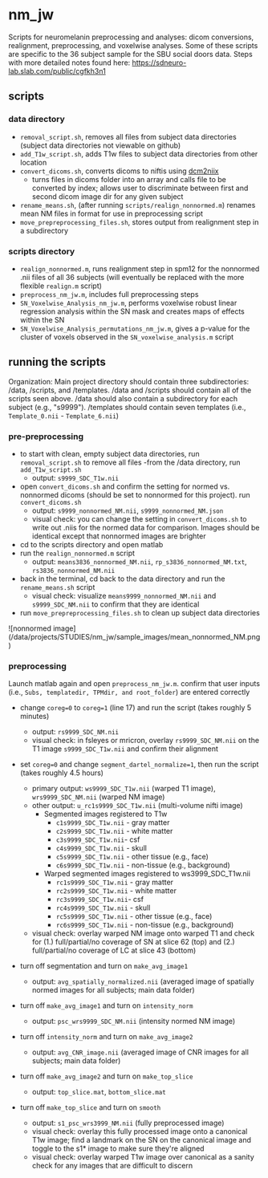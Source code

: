 # nm_jw
Scripts for neuromelanin preprocessing and analyses: dicom conversions, realignment, preprocessing, and voxelwise analyses. Some of these scripts are specific to the 36 subject sample for the SBU social doors data. Steps with more detailed notes found here: https://sdneuro-lab.slab.com/public/cgfkh3n1

## scripts
### data directory
- `removal_script.sh`, removes all files from subject data directories (subject data directories not viewable on github)
- `add_T1w_script.sh`, adds T1w files to subject data directories from other location
- `convert_dicoms.sh`, converts dicoms to niftis using [dcm2niix](https://github.com/rordenlab/dcm2niix)
  - turns files in dicoms folder into an array and calls file to be converted by index; allows user to discriminate between first and second dicom image dir for any given subject
- `rename_means.sh`, (after running `scripts/realign_nonnormed.m`) renames mean NM files in format for use in preprocessing script
- `move_prepreprocessing_files.sh`, stores output from realignment step in a subdirectory

### scripts directory
- `realign_nonnormed.m`, runs realignment step in spm12 for the nonnormed .nii files of all 36 subjects (will eventually be replaced with the more flexible `realign.m` script)
- `preprocess_nm_jw.m`, includes full preprocessing steps
- `SN_Voxelwise_Analysis_nm_jw.m`, performs voxelwise robust linear regression analysis within the SN mask and creates maps of effects within the SN
- `SN_Voxelwise_Analysis_permutations_nm_jw.m`, gives a p-value for the cluster of voxels observed in the `SN_voxelwise_analysis.m` script

## running the scripts
Organization: Main project directory should contain three subdirectories: /data, /scripts, and /templates. /data and /scripts should contain all of the scripts seen above. /data should also contain a subdirectory for each subject (e.g., "s9999"). /templates should contain seven templates (i.e., `Template_0.nii` - `Template_6.nii`)

### pre-preprocessing

- to start with clean, empty subject data directories, run `removal_script.sh` to remove all files
-from the /data directory, run `add_T1w_script.sh`
  - output: `s9999_SDC_T1w.nii`
- open `convert_dicoms.sh` and confirm the setting for normed vs. nonnormed dicoms (should be set to nonnormed for this project). run `convert_dicoms.sh`
  - output: `s9999_nonnormed_NM.nii`, `s9999_nonnormed_NM.json`
  - visual check: you can change the setting in `convert_dicoms.sh` to write out .niis for the normed data for comparison. Images should be identical except that nonnormed images are brighter 
- cd to the scripts directory and open matlab
- run the `realign_nonnormed.m` script
  - output: `means3836_nonnormed_NM.nii`, `rp_s3836_nonnormed_NM.txt`, `rs3836_nonnormed_NM.nii`
- back in the terminal, cd back to the data directory and run the `rename_means.sh` script
  - visual check: visualize `means9999_nonnormed_NM.nii` and `s9999_SDC_NM.nii` to confirm that they are identical
- run `move_prepreprocessing_files.sh` to clean up subject data directories

![nonnormed image] (/data/projects/STUDIES/nm_jw/sample_images/mean_nonnormed_NM.png)
  
### preprocessing
Launch matlab again and open `preprocess_nm_jw.m`. confirm that user inputs (i.e., `Subs, templatedir, TPMdir, and root_folder`) are entered correctly
- change `coreg=0` to `coreg=1` (line 17) and run the script (takes roughly 5 minutes)
  - output: `rs9999_SDC_NM.nii`
  - visual check: in fsleyes or mricron, overlay `rs9999_SDC_NM.nii` on the T1 image `s9999_SDC_T1w.nii` and confirm their alignment
  
- set `coreg=0` and change `segment_dartel_normalize=1`, then run the script (takes roughly 4.5 hours)
  - primary output: `ws9999_SDC_T1w.nii` (warped T1 image), `wrs9999_SDC_NM.nii` (warped NM image)
  - other output: `u_rc1s9999_SDC_T1w.nii` (multi-volume nifti image)
    - Segmented images registered to T1w
      - `c1s9999_SDC_T1w.nii` - gray matter
      - `c2s9999_SDC_T1w.nii` - white matter
      - `c3s9999_SDC_T1w.nii`- csf
      - `c4s9999_SDC_T1w.nii` - skull
      - `c5s9999_SDC_T1w.nii` - other tissue (e.g., face)
      - `c6s9999_SDC_T1w.nii` - non-tissue (e.g., background)
    - Warped segmented images registered to ws3999_SDC_T1w.nii
      - `rc1s9999_SDC_T1w.nii` - gray matter
      - `rc2s9999_SDC_T1w.nii` - white matter
      - `rc3s9999_SDC_T1w.nii`- csf
      - `rc4s9999_SDC_T1w.nii` - skull
      - `rc5s9999_SDC_T1w.nii` - other tissue (e.g., face)
      - `rc6s9999_SDC_T1w.nii` - non-tissue (e.g., background)
  - visual check:  overlay warped NM image onto warped T1 and check for (1.) full/partial/no coverage of SN at slice 62 (top) and (2.) full/partial/no coverage of LC at slice 43 (bottom)

- turn off segmentation and turn on `make_avg_image1`
  - output: `avg_spatially_normalized.nii` (averaged image of spatially normed images for all subjects; main data folder)

- turn off `make_avg_image1` and turn on `intensity_norm`
  - output: `psc_wrs9999_SDC_NM.nii` (intensity normed NM image)

- turn off `intensity_norm` and turn on `make_avg_image2`
  - output: `avg_CNR_image.nii` (averaged image of CNR images for all subjects; main data folder)

- turn off `make_avg_image2` and turn on `make_top_slice`
  - output: `top_slice.mat`, `bottom_slice.mat`

- turn off `make_top_slice` and turn on `smooth`
  - output: `s1_psc_wrs3999_NM.nii` (fully preprocessed image)
  - visual check: overlay this fully processed image onto a canonical T1w image; find a landmark on the SN on the canonical image and toggle to the s1* image to make sure they're aligned
  - visual check: overlay warped T1w image over canonical as a sanity check for any images that are difficult to discern
  
